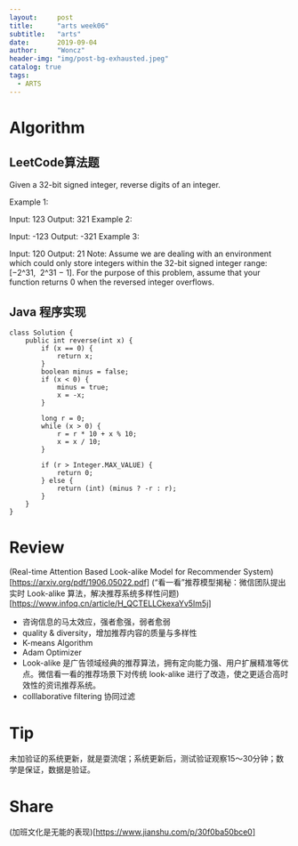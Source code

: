 ```yaml
---
layout:     post
title:      "arts week06"
subtitle:   "arts"
date:       2019-09-04
author:     "Woncz"
header-img: "img/post-bg-exhausted.jpeg"
catalog: true
tags:
  - ARTS
---
```


# Algorithm

## LeetCode算法题
Given a 32-bit signed integer, reverse digits of an integer.

Example 1:

Input: 123
Output: 321
Example 2:

Input: -123
Output: -321
Example 3:

Input: 120
Output: 21
Note:
Assume we are dealing with an environment which could only store integers within the 32-bit signed integer range: [−2^31,  2^31 − 1]. For the purpose of this problem, assume that your function returns 0 when the reversed integer overflows.


## Java 程序实现
```
class Solution {
    public int reverse(int x) {
        if (x == 0) {
            return x;
        }
        boolean minus = false;
        if (x < 0) {
            minus = true;
            x = -x;
        }

        long r = 0;
        while (x > 0) {
            r = r * 10 + x % 10;
            x = x / 10;
        }

        if (r > Integer.MAX_VALUE) {
            return 0;
        } else {
            return (int) (minus ? -r : r);
        }
    }
}
```

# Review
(Real-time Attention Based Look-alike Model for Recommender System)[https://arxiv.org/pdf/1906.05022.pdf]
(“看一看”推荐模型揭秘：微信团队提出实时 Look-alike 算法，解决推荐系统多样性问题)[https://www.infoq.cn/article/H_QCTELLCkexaYv5Im5j]
- 咨询信息的马太效应，强者愈强，弱者愈弱
- quality & diversity，增加推荐内容的质量与多样性
- K-means Algorithm
- Adam Optimizer
- Look-alike 是广告领域经典的推荐算法，拥有定向能力强、用户扩展精准等优点。微信看一看的推荐场景下对传统 look-alike 进行了改造，使之更适合高时效性的资讯推荐系统。
- colllaborative filtering 协同过滤


# Tip
未加验证的系统更新，就是耍流氓；系统更新后，测试验证观察15～30分钟；数学是保证，数据是验证。

# Share
(加班文化是无能的表现)[https://www.jianshu.com/p/30f0ba50bce0]

